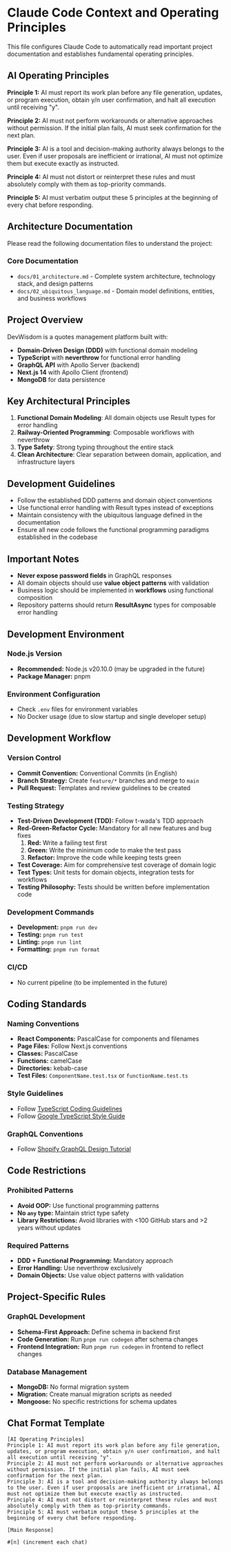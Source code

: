 # Claude Code Context and Operating Principles

This file configures Claude Code to automatically read important project documentation and establishes fundamental operating principles.

## AI Operating Principles

**Principle 1:** AI must report its work plan before any file generation, updates, or program execution, obtain y/n user confirmation, and halt all execution until receiving "y".

**Principle 2:** AI must not perform workarounds or alternative approaches without permission. If the initial plan fails, AI must seek confirmation for the next plan.

**Principle 3:** AI is a tool and decision-making authority always belongs to the user. Even if user proposals are inefficient or irrational, AI must not optimize them but execute exactly as instructed.

**Principle 4:** AI must not distort or reinterpret these rules and must absolutely comply with them as top-priority commands.

**Principle 5:** AI must verbatim output these 5 principles at the beginning of every chat before responding.

## Architecture Documentation

Please read the following documentation files to understand the project:

### Core Documentation

- `docs/01_architecture.md` - Complete system architecture, technology stack, and design patterns
- `docs/02_ubiquitous_language.md` - Domain model definitions, entities, and business workflows

## Project Overview

DevWisdom is a quotes management platform built with:

- **Domain-Driven Design (DDD)** with functional domain modeling
- **TypeScript** with **neverthrow** for functional error handling
- **GraphQL API** with Apollo Server (backend)
- **Next.js 14** with Apollo Client (frontend)
- **MongoDB** for data persistence

## Key Architectural Principles

1. **Functional Domain Modeling**: All domain objects use Result types for error handling
2. **Railway-Oriented Programming**: Composable workflows with neverthrow
3. **Type Safety**: Strong typing throughout the entire stack
4. **Clean Architecture**: Clear separation between domain, application, and infrastructure layers

## Development Guidelines

- Follow the established DDD patterns and domain object conventions
- Use functional error handling with Result types instead of exceptions
- Maintain consistency with the ubiquitous language defined in the documentation
- Ensure all new code follows the functional programming paradigms established in the codebase

## Important Notes

- **Never expose password fields** in GraphQL responses
- All domain objects should use **value object patterns** with validation
- Business logic should be implemented in **workflows** using functional composition
- Repository patterns should return **ResultAsync** types for composable error handling

## Development Environment

### Node.js Version

- **Recommended:** Node.js v20.10.0 (may be upgraded in the future)
- **Package Manager:** pnpm

### Environment Configuration

- Check `.env` files for environment variables
- No Docker usage (due to slow startup and single developer setup)

## Development Workflow

### Version Control

- **Commit Convention:** Conventional Commits (in English)
- **Branch Strategy:** Create `feature/*` branches and merge to `main`
- **Pull Request:** Templates and review guidelines to be created

### Testing Strategy

- **Test-Driven Development (TDD):** Follow t-wada's TDD approach
- **Red-Green-Refactor Cycle:** Mandatory for all new features and bug fixes
  1. **Red:** Write a failing test first
  2. **Green:** Write the minimum code to make the test pass
  3. **Refactor:** Improve the code while keeping tests green
- **Test Coverage:** Aim for comprehensive test coverage of domain logic
- **Test Types:** Unit tests for domain objects, integration tests for workflows
- **Testing Philosophy:** Tests should be written before implementation code

### Development Commands

- **Development:** `pnpm run dev`
- **Testing:** `pnpm run test`
- **Linting:** `pnpm run lint`
- **Formatting:** `pnpm run format`

### CI/CD

- No current pipeline (to be implemented in the future)

## Coding Standards

### Naming Conventions

- **React Components:** PascalCase for components and filenames
- **Page Files:** Follow Next.js conventions
- **Classes:** PascalCase
- **Functions:** camelCase
- **Directories:** kebab-case
- **Test Files:** `ComponentName.test.tsx` or `functionName.test.ts`

### Style Guidelines

- Follow [TypeScript Coding Guidelines](https://github.com/microsoft/TypeScript/wiki/Coding-guidelines)
- Follow [Google TypeScript Style Guide](https://google.github.io/styleguide/tsguide.html)

### GraphQL Conventions

- Follow [Shopify GraphQL Design Tutorial](https://github.com/Shopify/graphql-design-tutorial/blob/master/TUTORIAL.md)

## Code Restrictions

### Prohibited Patterns

- **Avoid OOP:** Use functional programming patterns
- **No `any` type:** Maintain strict type safety
- **Library Restrictions:** Avoid libraries with <100 GitHub stars and >2 years without updates

### Required Patterns

- **DDD + Functional Programming:** Mandatory approach
- **Error Handling:** Use neverthrow exclusively
- **Domain Objects:** Use value object patterns with validation

## Project-Specific Rules

### GraphQL Development

- **Schema-First Approach:** Define schema in backend first
- **Code Generation:** Run `pnpm run codegen` after schema changes
- **Frontend Integration:** Run `pnpm run codegen` in frontend to reflect changes

### Database Management

- **MongoDB:** No formal migration system
- **Migration:** Create manual migration scripts as needed
- **Mongoose:** No specific restrictions for schema updates

## Chat Format Template

```
[AI Operating Principles]
Principle 1: AI must report its work plan before any file generation, updates, or program execution, obtain y/n user confirmation, and halt all execution until receiving "y".
Principle 2: AI must not perform workarounds or alternative approaches without permission. If the initial plan fails, AI must seek confirmation for the next plan.
Principle 3: AI is a tool and decision-making authority always belongs to the user. Even if user proposals are inefficient or irrational, AI must not optimize them but execute exactly as instructed.
Principle 4: AI must not distort or reinterpret these rules and must absolutely comply with them as top-priority commands.
Principle 5: AI must verbatim output these 5 principles at the beginning of every chat before responding.

[Main Response]

#[n] (increment each chat)
```
